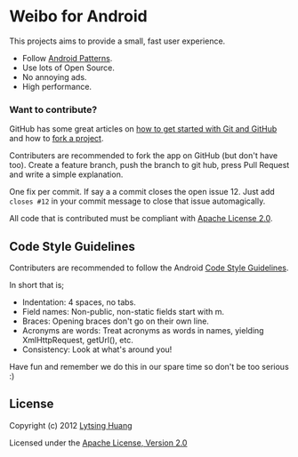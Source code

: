 # Weibo for Android

This projects aims to provide a small, fast user experience. 

* Follow [Android Patterns](http://www.androidpatterns.com/uap_pattern/action-bar).
* Use lots of Open Source.
* No annoying ads.
* High performance.

### Want to contribute?

GitHub has some great articles on [how to get started with Git and GitHub](http://help.github.com/) and how to [fork a project](http://help.github.com/forking/).

Contributers are recommended to fork the app on GitHub (but don't have too). Create a feature branch, push the branch to git hub, press Pull Request and write a simple explanation.

One fix per commit. If say a a commit closes the open issue 12. Just add `closes #12` in your commit message to close that issue automagically.

All code that is contributed must be compliant with [Apache License 2.0](http://www.apache.org/licenses/LICENSE-2.0.html).

## Code Style Guidelines

Contributers are recommended to follow the Android [Code Style Guidelines](http://source.android.com/source/code-style.html). 

In short that is;

* Indentation: 4 spaces, no tabs.
* Field names: Non-public, non-static fields start with m.
* Braces: Opening braces don't go on their own line.
* Acronyms are words: Treat acronyms as words in names, yielding XmlHttpRequest, getUrl(), etc.
* Consistency: Look at what's around you!

Have fun and remember we do this in our spare time so don't be too serious :)

## License
Copyright (c) 2012 [Lytsing Huang](http://lytsing.org)

Licensed under the [Apache License, Version 2.0](http://www.apache.org/licenses/LICENSE-2.0.html)


